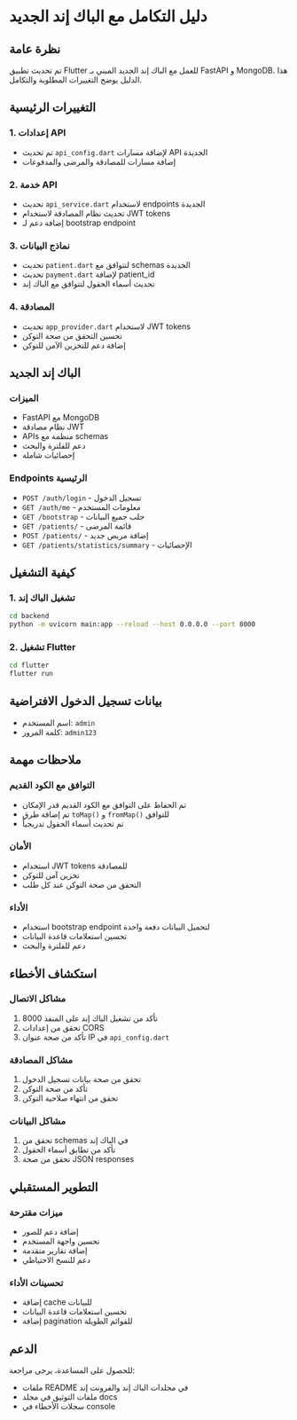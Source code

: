 # دليل التكامل مع الباك إند الجديد

## نظرة عامة
تم تحديث تطبيق Flutter للعمل مع الباك إند الجديد المبني بـ FastAPI و MongoDB. هذا الدليل يوضح التغييرات المطلوبة والتكامل.

## التغييرات الرئيسية

### 1. إعدادات API
- تم تحديث `api_config.dart` لإضافة مسارات API الجديدة
- إضافة مسارات للمصادقة والمرضى والمدفوعات

### 2. خدمة API
- تحديث `api_service.dart` لاستخدام endpoints الجديدة
- تحديث نظام المصادقة لاستخدام JWT tokens
- إضافة دعم لـ bootstrap endpoint

### 3. نماذج البيانات
- تحديث `patient.dart` لتتوافق مع schemas الجديدة
- تحديث `payment.dart` لإضافة patient_id
- تحديث أسماء الحقول لتتوافق مع الباك إند

### 4. المصادقة
- تحديث `app_provider.dart` لاستخدام JWT tokens
- تحسين التحقق من صحة التوكن
- إضافة دعم للتخزين الآمن للتوكن

## الباك إند الجديد

### الميزات
- FastAPI مع MongoDB
- نظام مصادقة JWT
- APIs منظمة مع schemas
- دعم للفلترة والبحث
- إحصائيات شاملة

### Endpoints الرئيسية
- `POST /auth/login` - تسجيل الدخول
- `GET /auth/me` - معلومات المستخدم
- `GET /bootstrap` - جلب جميع البيانات
- `GET /patients/` - قائمة المرضى
- `POST /patients/` - إضافة مريض جديد
- `GET /patients/statistics/summary` - الإحصائيات

## كيفية التشغيل

### 1. تشغيل الباك إند
```bash
cd backend
python -m uvicorn main:app --reload --host 0.0.0.0 --port 8000
```

### 2. تشغيل Flutter
```bash
cd flutter
flutter run
```

## بيانات تسجيل الدخول الافتراضية
- اسم المستخدم: `admin`
- كلمة المرور: `admin123`

## ملاحظات مهمة

### التوافق مع الكود القديم
- تم الحفاظ على التوافق مع الكود القديم قدر الإمكان
- تم إضافة طرق `toMap()` و `fromMap()` للتوافق
- تم تحديث أسماء الحقول تدريجياً

### الأمان
- استخدام JWT tokens للمصادقة
- تخزين آمن للتوكن
- التحقق من صحة التوكن عند كل طلب

### الأداء
- استخدام bootstrap endpoint لتحميل البيانات دفعة واحدة
- تحسين استعلامات قاعدة البيانات
- دعم للفلترة والبحث

## استكشاف الأخطاء

### مشاكل الاتصال
1. تأكد من تشغيل الباك إند على المنفذ 8000
2. تحقق من إعدادات CORS
3. تأكد من صحة عنوان IP في `api_config.dart`

### مشاكل المصادقة
1. تحقق من صحة بيانات تسجيل الدخول
2. تأكد من صحة التوكن
3. تحقق من انتهاء صلاحية التوكن

### مشاكل البيانات
1. تحقق من schemas في الباك إند
2. تأكد من تطابق أسماء الحقول
3. تحقق من صحة JSON responses

## التطوير المستقبلي

### ميزات مقترحة
- إضافة دعم للصور
- تحسين واجهة المستخدم
- إضافة تقارير متقدمة
- دعم للنسخ الاحتياطي

### تحسينات الأداء
- إضافة cache للبيانات
- تحسين استعلامات قاعدة البيانات
- إضافة pagination للقوائم الطويلة

## الدعم
للحصول على المساعدة، يرجى مراجعة:
- ملفات README في مجلدات الباك إند والفرونت إند
- ملفات التوثيق في مجلد docs
- سجلات الأخطاء في console
